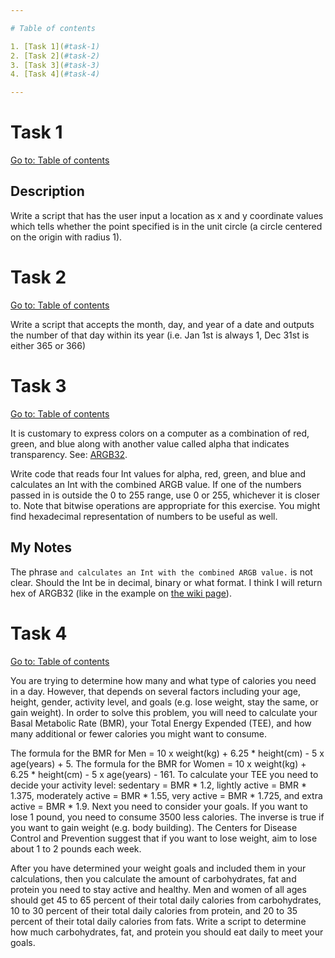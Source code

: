 ```yaml
---

# Table of contents

1. [Task 1](#task-1)
2. [Task 2](#task-2)
3. [Task 3](#task-3)
4. [Task 4](#task-4)

---
```


# Task 1

[Go to: Table of contents](#table-of-contents)

## Description

Write a script that has the user input a location as x and y coordinate values which tells whether the point specified is in the unit circle (a circle centered on the origin with radius 1).

# Task 2

[Go to: Table of contents](#table-of-contents)

Write a script that accepts the month, day, and year of a date and outputs the number of that day within its year (i.e. Jan 1st is always 1, Dec 31st is either 365 or 366)

# Task 3

[Go to: Table of contents](#table-of-contents)

It is customary to express colors on a computer as a combination of red, green, and blue along with another value called alpha that indicates transparency. See: [ARGB32](https://en.wikipedia.org/wiki/RGBA_color_model#ARGB32).

Write code that reads four Int values for alpha, red, green, and blue and calculates an Int with the combined ARGB value. If one of the numbers passed in is outside the 0 to 255 range, use 0 or 255, whichever it is closer to. Note that bitwise operations are appropriate for this exercise. You might find hexadecimal representation of numbers to be useful as well.

## My Notes

The phrase `and calculates an Int with the combined ARGB value.` is not clear. Should the Int be in decimal, binary or what format. I think I will return hex of ARGB32 (like in the example on [the wiki page](https://en.wikipedia.org/wiki/RGBA_color_model#ARGB32)).

# Task 4

[Go to: Table of contents](#table-of-contents)

You are trying to determine how many and what type of calories you need in a day. However, that depends on several factors including your age, height, gender, activity level, and goals (e.g. lose weight, stay the same, or gain weight). In order to solve this problem, you will need to calculate your Basal Metabolic Rate (BMR), your Total Energy Expended (TEE), and how many additional or fewer calories you might want to consume.

The formula for the BMR for Men = 10 x weight(kg) + 6.25 * height(cm) - 5 x age(years) + 5. The formula for the BMR for Women = 10 x weight(kg) + 6.25 * height(cm) - 5 x age(years) - 161. To calculate your TEE you need to decide your activity level: sedentary = BMR * 1.2, lightly active = BMR * 1.375, moderately active = BMR * 1.55, very active = BMR * 1.725, and extra active = BMR * 1.9. Next you need to consider your goals. If you want to lose 1 pound, you need to consume 3500 less calories. The inverse is true if you want to gain weight (e.g. body building). The Centers for Disease Control and Prevention suggest that if you want to lose weight, aim to lose about 1 to 2 pounds each week.

After you have determined your weight goals and included them in your calculations, then you calculate the amount of carbohydrates, fat and protein you need to stay active and healthy. Men and women of all ages should get 45 to 65 percent of their total daily calories from carbohydrates, 10 to 30 percent of their total daily calories from protein, and 20 to 35 percent of their total daily calories from fats. Write a script to determine how much carbohydrates, fat, and protein you should eat daily to meet your goals.
